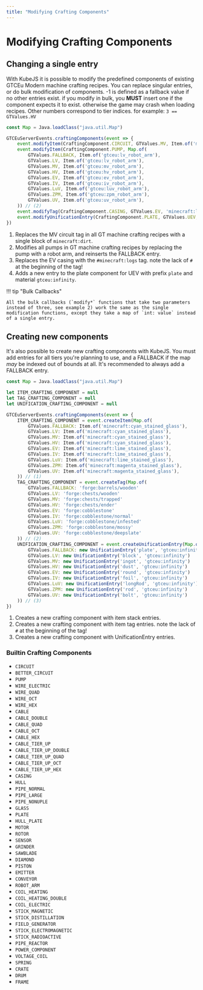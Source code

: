 ```yaml
---
title: "Modifying Crafting Components"
---
```


# Modifying Crafting Components

## Changing a single entry

With KubeJS it is possible to modify the predefined components of existing GTCEu Modern machine crafting recipes.
You can replace singular entries, or do bulk modification of components.
-1 is defined as a fallback value if no other entries exist. if you modify in bulk, you **MUST** insert one if the component expects it to exist. otherwise the game may crash when loading recipes. Other numbers correspond to tier indices. for example: `3 == GTValues.HV`

```js title="modification.js"
const Map = Java.loadClass("java.util.Map")

GTCEuServerEvents.craftingComponents(event => {
    event.modifyItem(CraftingComponent.CIRCUIT, GTValues.MV, Item.of('minecraft:dirt')) // (1)
    event.modifyItem(CraftingComponent.PUMP, Map.of(
        GTValues.FALLBACK, Item.of('gtceu:lv_robot_arm'),
        GTValues.LV, Item.of('gtceu:lv_robot_arm'),
        GTValues.MV, Item.of('gtceu:mv_robot_arm'),
        GTValues.HV, Item.of('gtceu:hv_robot_arm'),
        GTValues.EV, Item.of('gtceu:ev_robot_arm'),
        GTValues.IV, Item.of('gtceu:iv_robot_arm'),
        GTValues.LuV, Item.of('gtceu:luv_robot_arm'),
        GTValues.ZPM, Item.of('gtceu:zpm_robot_arm'),
        GTValues.UV, Item.of('gtceu:uv_robot_arm'),
    )) // (2)
    event.modifyTag(CraftingComponent.CASING, GTValues.EV, 'minecraft:logs') // (3)
    event.modifyUnificationEntry(CraftingComponent.PLATE, GTValues.UEV, new UnificationEntry('plate', 'gtceu:infinity')) // (4)
})
```

1. Replaces the MV circuit tag in all GT machine crafting recipes with a single block of `minecraft:dirt`.
2. Modifies all pumps in GT machine crafting recipes by replacing the pump with a robot arm, and reinserts the FALLBACK entry.
3. Replaces the EV casing with the `#minecraft:logs` tag. note the lack of `#` at the beginning of the tag!
4. Adds a new entry to the plate component for UEV with prefix `plate` and material `gtceu:infinity`.

!!! tip "Bulk Callbacks"

    All the bulk callbacks (`modify*` functions that take two parameters instead of three, see example 2) work the same as the single modification functions, except they take a map of `int: value` instead of a single entry.


## Creating new components

It's also possible to create new crafting components with KubeJS.
You must add entries for all tiers you're planning to use, and a FALLBACK if the map *may* be indexed out of bounds at all.
It's recommended to always add a FALLBACK entry.

```js title="creation.js"
const Map = Java.loadClass("java.util.Map")

let ITEM_CRAFTING_COMPONENT = null
let TAG_CRAFTING_COMPONENT = null
let UNIFICATION_CRAFTING_COMPONENT = null

GTCEuServerEvents.craftingComponents(event => {
    ITEM_CRAFTING_COMPONENT = event.createItem(Map.of(
        GTValues.FALLBACK: Item.of('minecraft:cyan_stained_glass'),
        GTValues.LV: Item.of('minecraft:cyan_stained_glass'),
        GTValues.MV: Item.of('minecraft:cyan_stained_glass'),
        GTValues.HV: Item.of('minecraft:cyan_stained_glass'),
        GTValues.EV: Item.of('minecraft:lime_stained_glass'),
        GTValues.IV: Item.of('minecraft:lime_stained_glass'),
        GTValues.LuV: Item.of('minecraft:lime_stained_glass'),
        GTValues.ZPM: Item.of('minecraft:magenta_stained_glass'),
        GTValues.UV: Item.of('minecraft:magenta_stained_glass'),
    )) // (1)
    TAG_CRAFTING_COMPONENT = event.createTag(Map.of(
        GTValues.FALLBACK: 'forge:barrels/wooden'
        GTValues.LV: 'forge:chests/wooden'
        GTValues.MV: 'forge:chests/trapped'
        GTValues.HV: 'forge:chests/ender'
        GTValues.EV: 'forge:cobblestone'
        GTValues.IV: 'forge:cobblestone/normal'
        GTValues.LuV: 'forge:cobblestone/infested'
        GTValues.ZPM: 'forge:cobblestone/mossy'
        GTValues.UV: 'forge:cobblestone/deepslate'
    )) // (2)
    UNIFICATION_CRAFTING_COMPONENT = event.createUnificationEntry(Map.of(
        GTValues.FALLBACK: new UnificationEntry('plate', 'gtceu:infinity')
        GTValues.LV: new UnificationEntry('block', 'gtceu:infinity')
        GTValues.MV: new UnificationEntry('ingot', 'gtceu:infinity')
        GTValues.HV: new UnificationEntry('dust', 'gtceu:infinity')
        GTValues.EV: new UnificationEntry('round', 'gtceu:infinity')
        GTValues.IV: new UnificationEntry('foil', 'gtceu:infinity')
        GTValues.LuV: new UnificationEntry('longRod', 'gtceu:infinity')
        GTValues.ZPM: new UnificationEntry('rod', 'gtceu:infinity')
        GTValues.UV: new UnificationEntry('bolt', 'gtceu:infinity')
    )) // (3)
})
```

1. Creates a new crafting component with item stack entries.
2. Creates a new crafting component with item tag entries. note the lack of `#` at the beginning of the tag!
3. Creates a new crafting component with UnificationEntry entries.


### Builtin Crafting Components

- `CIRCUIT`
- `BETTER_CIRCUIT`
- `PUMP`
- `WIRE_ELECTRIC`
- `WIRE_QUAD`
- `WIRE_OCT`
- `WIRE_HEX`
- `CABLE`
- `CABLE_DOUBLE`
- `CABLE_QUAD`
- `CABLE_OCT`
- `CABLE_HEX`
- `CABLE_TIER_UP`
- `CABLE_TIER_UP_DOUBLE`
- `CABLE_TIER_UP_QUAD`
- `CABLE_TIER_UP_OCT`
- `CABLE_TIER_UP_HEX`
- `CASING`
- `HULL`
- `PIPE_NORMAL`
- `PIPE_LARGE`
- `PIPE_NONUPLE`
- `GLASS`
- `PLATE`
- `HULL_PLATE`
- `MOTOR`
- `ROTOR`
- `SENSOR`
- `GRINDER`
- `SAWBLADE`
- `DIAMOND`
- `PISTON`
- `EMITTER`
- `CONVEYOR`
- `ROBOT_ARM`
- `COIL_HEATING`
- `COIL_HEATING_DOUBLE`
- `COIL_ELECTRIC`
- `STICK_MAGNETIC`
- `STICK_DISTILLATION`
- `FIELD_GENERATOR`
- `STICK_ELECTROMAGNETIC`
- `STICK_RADIOACTIVE`
- `PIPE_REACTOR`
- `POWER_COMPONENT`
- `VOLTAGE_COIL`
- `SPRING`
- `CRATE`
- `DRUM`
- `FRAME`
